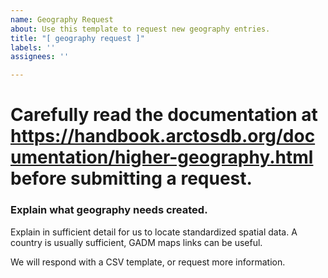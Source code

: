 ```yaml
---
name: Geography Request
about: Use this template to request new geography entries.
title: "[ geography request ]"
labels: ''
assignees: ''

---
```


# Carefully read the documentation at https://handbook.arctosdb.org/documentation/higher-geography.html before submitting a request.

### Explain what geography needs created.

Explain in sufficient detail for us to locate standardized spatial data. A country is usually sufficient, GADM maps links can be useful.

We will respond with a CSV template, or request more information.

